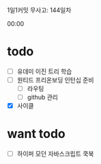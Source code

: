 1일1커밋 무사고: 144일차

00:00

# todo

- [ ] 유데미 이진 트리 학습
- [ ] 원티드 프리온보딩 인턴십 준비
  - [ ] 라우팅
  - [ ] github 관리
- [x] 사이클

# want todo

- [ ] 하이퍼 모던 자바스크립트 쿡북

